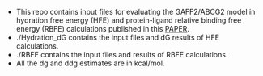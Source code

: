 - This repo contains input files for evaluating the GAFF2/ABCG2 model in hydration free energy (HFE) and protein-ligand relative binding free energy (RBFE) calculations published in this [PAPER](https://pubs.acs.org/doi/10.1021/acs.jcim.5c02161).
- ./Hydration_dG contains the input files and dG results of HFE calculations.
- ./RBFE contains the input files and results of RBFE calculations.
- All the dg and ddg estimates are in kcal/mol.

